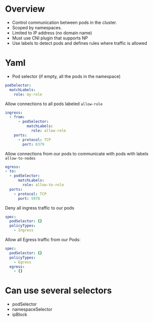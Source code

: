 # Overview
- Control communication between pods in the cluster.
- Scoped by namespaces.
- Limited to IP address (no domain name)
- Must use CNI plugin that supports NP
- Use labels to detect pods and defines rules where traffic is allowed

# Yaml

- Pod selector (if empty, all the pods in the namespace)
```yaml
podSelector:
  matchLabels:
    role: my-role
```

Allow connections to all pods labeled `allow-role`

```yaml
ingress:
  - from:
      - podSelector:
          matchLabels:
            role: allow-role
    ports:
      - protocol: TCP
        port: 6379
```

Allow connections from our pods to communicate with pods with labels `allow-to-nodes`

```yaml
egress:
- to:
  - podSelector:
      matchLabels:
        role: allow-to-role
  ports:
    - protocol: TCP
      port: 5978
```

Deny all ingress traffic to our pods

```yaml
spec:
  podSelector: {}
  policyTypes:
    - Ingress
```

Allow all Egress traffic from our Pods:

```yaml
spec:
  podSelector: {}
  policyTypes:
    - Egress
  egress:
    - {}
```

# Can use several selectors

- podSelector
- namespaceSelector
- ipBlock

